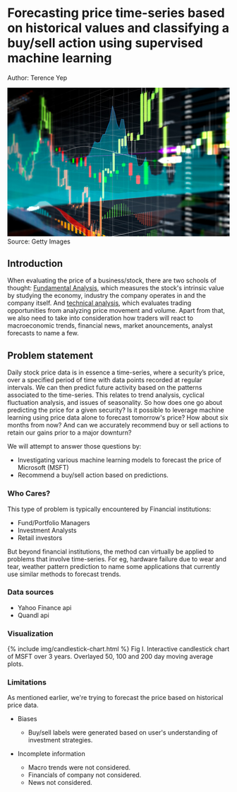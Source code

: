 # Forecasting price time-series based on historical values and classifying a buy/sell action using supervised machine learning 
Author: Terence Yep

![Image of stock chart](img/candle-stick-graph-stock.jpg?raw=true "Image of stock chart")
<br>
Source: Getty Images

## Introduction
When evaluating the price of a business/stock, there are two schools of thought: [Fundamental Analysis](https://www.investopedia.com/articles/trading/06/fundamentalapproach.asp), which measures the stock's intrinsic value by studying the economy, industry the company operates in and the company itself. And [technical analysis](https://www.investopedia.com/terms/t/technicalanalysis.asp), which evaluates trading opportunities from analyzing price movement and volume. Apart from that, we also need to take into consideration how traders will react to macroeconomic trends, financial news, market anouncements, analyst forecasts to name a few. 

## Problem statement
Daily stock price data is in essence a time-series, where a security’s price, over a specified period of time with data points recorded at regular intervals. We can then predict future activity based on the patterns associated to the time-series. This relates to trend analysis, cyclical fluctuation analysis, and issues of seasonality.
So how does one go about predicting the price for a given security? Is it possible to leverage machine learning using price data alone to forecast tomorrow's price? How about six months from now? And can we accurately recommend buy or sell actions to retain our gains prior to a major downturn?

We will attempt to answer those questions by:

- Investigating various machine learning models to forecast the price of Microsoft (MSFT)
- Recommend a buy/sell action based on predictions.  

### Who Cares? 
This type of problem is typically encountered by Financial institutions: 

- Fund/Portfolio Managers
- Investment Analysts 
- Retail investors 

But beyond financial institutions, the method can virtually be applied to problems that involve time-series. For eg, hardware failure due to wear and tear, weather pattern prediction to name some applications that currently use similar methods to forecast trends. 

### Data sources

* Yahoo Finance api 
* Quandl api 

### Visualization 

{% include img/candlestick-chart.html %}
Fig I. Interactive candlestick chart of MSFT over 3 years. Overlayed 50, 100 and 200 day moving average plots.   

### Limitations

As mentioned earlier, we're trying to forecast the price based on historical price data. 

- Biases
    * Buy/sell labels were generated based on user's understanding of investment strategies. 

- Incomplete information
    * Macro trends were not considered. 
    * Financials of company not considered.
    * News not considered. 
 



